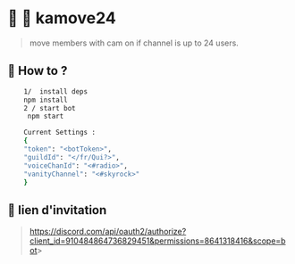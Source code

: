 # :robot: :movie_camera: kamove24

> move members with cam on if channel is up to 24 users.

## :open_book: How to ?

```bash
    1/  install deps
    npm install
    2 / start bot
     npm start
```

```bash
    Current Settings : 
    {
    "token": "<botToken>",
    "guildId": "</fr/Qui?>",
    "voiceChanId": "<#radio>",
    "vanityChannel": "<#skyrock>"
    }
```

## :link: lien d'invitation

> <https://discord.com/api/oauth2/authorize?client_id=910484864736829451&permissions=8641318416&scope=bot>>
